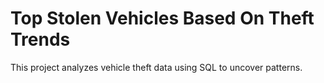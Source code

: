 # Top Stolen Vehicles Based On Theft Trends
This project analyzes vehicle theft data using SQL to uncover patterns.
